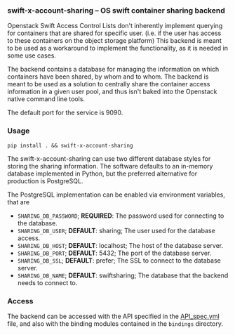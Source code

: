 ### swift-x-account-sharing – OS swift container sharing backend
Openstack Swift Access Control Lists don't inherently implement querying
for containers that are shared for specific user. (i.e. if the user has
access to these containers on the object storage platform) This backend
is meant to be used as a workaround to implement the functionality, as
it is needed in some use cases.

The backend contains a database for managing the information on which
containers have been shared, by whom and to whom. The backend is meant
to be used as a solution to centrally share the container access
information in a given user pool, and thus isn't baked into the Openstack
native command line tools.

The default port for the service is 9090.

### Usage
```pip install . && swift-x-account-sharing```

The swift-x-account-sharing can use two different database styles for
storing the sharing information. The software defaults to an in-memory
database implemented in Python, but the preferred alternative for
production is PostgreSQL.

The PostgreSQL implementation can be enabled via environment variables,
that are

* `SHARING_DB_PASSWORD`; **REQUIRED**: The password used for connecting to the
  database.
* `SHARING_DB_USER`; **DEFAULT**: sharing; The user used for the database
  access.
* `SHARING_DB_HOST`; **DEFAULT**: localhost; The host of the database server.
* `SHARING_DB_PORT`; **DEFAULT**: 5432; The port of the database server.
* `SHARING_DB_SSL`; **DEFAULT**: prefer; The SSL to connect to the database server.
* `SHARING_DB_NAME`; **DEFAULT**: swiftsharing; The database that the backend
  needs to connect to.

### Access
The backend can be accessed with the API specified in the [API_spec.yml](docs/API_spec.yml)
file, and also with the binding modules contained in the `bindings`
directory.
